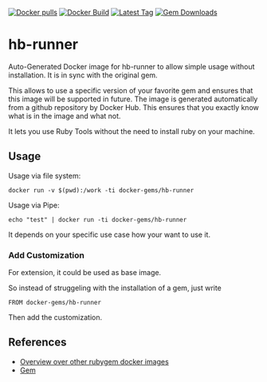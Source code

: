 [![Docker pulls](https://img.shields.io/docker/pulls/rubygem/hb-runner.svg)](https://hub.docker.com/r/rubygem/hb-runner/)
[![Docker Build](https://img.shields.io/docker/automated/rubygem/hb-runner.svg)](https://hub.docker.com/r/rubygem/hb-runner/)
[![Latest Tag](https://img.shields.io/github/tag/docker-rubygem/hb-runner.svg)](https://hub.docker.com/r/rubygem/hb-runner/)
[![Gem Downloads](https://img.shields.io/gem/dt/hb-runner.svg)](https://rubygems.org/gems/hb-runner/)
# hb-runner

Auto-Generated Docker image for hb-runner to allow simple usage without installation.
It is in sync with the original gem.

This allows to use a specific version of your favorite gem and ensures that this image will be supported in future.
The image is generated automatically from a github repository by Docker Hub.
This ensures that you exactly know what is in the image and what not.

It lets you use Ruby Tools without the need to install ruby on your machine.

## Usage

Usage via file system:

`docker run -v $(pwd):/work -ti docker-gems/hb-runner`

Usage via Pipe:

`echo "test" | docker run -ti docker-gems/hb-runner`

It depends on your specific use case how your want to use it.

### Add Customization

For extension, it could be used as base image.

So instead of struggeling with the installation of a gem, just write

`FROM docker-gems/hb-runner`

Then add the customization.

## References

 - [Overview over other rubygem docker images](https://github.com/thinkbot/docker-rubygem)
 - [Gem](https://rubygems.org/gems/hb-runner/)

